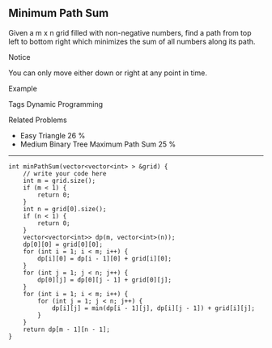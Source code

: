 ## Minimum Path Sum  ##

Given a m x n grid filled with non-negative numbers, find a path from top left to bottom right which minimizes the sum of all numbers along its path.

 Notice

You can only move either down or right at any point in time.

Example

Tags 
Dynamic Programming

Related Problems 

- Easy Triangle 26 %
- Medium Binary Tree Maximum Path Sum 25 %

----------
	int minPathSum(vector<vector<int> > &grid) {
	    // write your code here
	    int m = grid.size();
	    if (m < 1) {
	        return 0;
	    }
	    int n = grid[0].size();
	    if (n < 1) {
	        return 0;
	    }
	    vector<vector<int>> dp(m, vector<int>(n));
	    dp[0][0] = grid[0][0];
	    for (int i = 1; i < m; i++) {
	        dp[i][0] = dp[i - 1][0] + grid[i][0];
	    }
	    for (int j = 1; j < n; j++) {
	        dp[0][j] = dp[0][j - 1] + grid[0][j];
	    }
	    for (int i = 1; i < m; i++) {
	        for (int j = 1; j < n; j++) {
	            dp[i][j] = min(dp[i - 1][j], dp[i][j - 1]) + grid[i][j];
	        }
	    }
	    return dp[m - 1][n - 1];
	}